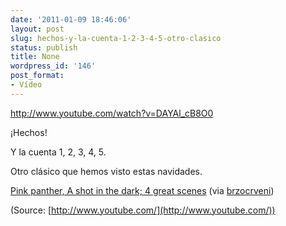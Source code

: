 ```yaml
---
date: '2011-01-09 18:46:06'
layout: post
slug: hechos-y-la-cuenta-1-2-3-4-5-otro-clasico
status: publish
title: None
wordpress_id: '146'
post_format:
- Vídeo
---
```


http://www.youtube.com/watch?v=DAYAl_cB8O0


¡Hechos!




Y la cuenta 1, 2, 3, 4, 5.




Otro clásico que hemos visto estas navidades.




[Pink panther, A shot in the dark; 4 great scenes](http://www.youtube.com/watch?v=DAYAl_cB8O0) (via [brzocrveni](http://youtube.com/user/brzocrveni))

(Source: [http://www.youtube.com/](http://www.youtube.com/))
